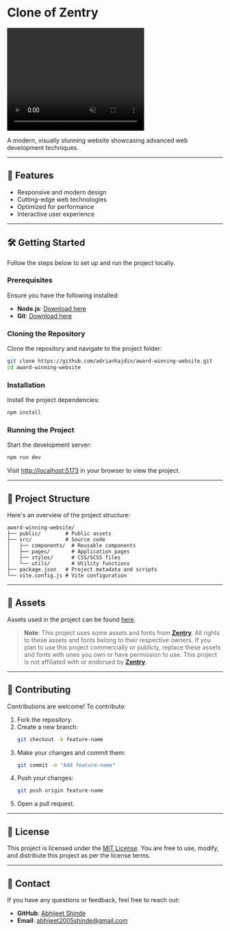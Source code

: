 # Clone of Zentry

<video width="320" height="240" autoplay muted  loop>
  <source src="public/videos/Demo.mp4" type="video/mp4">
  Your browser does not support the video tag.
</video>

A modern, visually stunning website showcasing advanced web development techniques.

---

## 🚀 Features

- Responsive and modern design
- Cutting-edge web technologies
- Optimized for performance
- Interactive user experience

---

## 🛠️ Getting Started

Follow the steps below to set up and run the project locally.

### Prerequisites

Ensure you have the following installed:

- **Node.js**: [Download here](https://nodejs.org/)
- **Git**: [Download here](https://git-scm.com/)

### Cloning the Repository

Clone the repository and navigate to the project folder:

```bash
git clone https://github.com/adrianhajdin/award-winning-website.git
cd award-winning-website
```

### Installation

Install the project dependencies:

```bash
npm install
```

### Running the Project

Start the development server:

```bash
npm run dev
```

Visit [http://localhost:5173](http://localhost:5173) in your browser to view the project.

---

## 📁 Project Structure

Here's an overview of the project structure:

```
award-winning-website/
├── public/        # Public assets
├── src/           # Source code
│   ├── components/  # Reusable components
│   ├── pages/       # Application pages
│   ├── styles/      # CSS/SCSS files
│   └── utils/       # Utility functions
├── package.json   # Project metadata and scripts
└── vite.config.js # Vite configuration
```

---

## 🔗 Assets

Assets used in the project can be found [here](https://drive.google.com/file/d/12hCVnanOAUmM1vzz2dTWZ_uEFGG8xDcT/view?usp=sharing).

> **Note**: This project uses some assets and fonts from **[Zentry](https://zentry.com/)**.
> All rights to these assets and fonts belong to their respective owners.
> If you plan to use this project commercially or publicly, replace these assets and fonts with ones you own or have permission to use.
> This project is not affiliated with or endorsed by **[Zentry](https://zentry.com/)**.

---

## 🤝 Contributing

Contributions are welcome! To contribute:

1. Fork the repository.
2. Create a new branch:
   ```bash
   git checkout -b feature-name
   ```
3. Make your changes and commit them:
   ```bash
   git commit -m "Add feature-name"
   ```
4. Push your changes:
   ```bash
   git push origin feature-name
   ```
5. Open a pull request.

---

## 📜 License

This project is licensed under the [MIT License](LICENSE). You are free to use, modify, and distribute this project as per the license terms.

---

## 📧 Contact

If you have any questions or feedback, feel free to reach out:

- **GitHub**: [Abhijeet Shinde](https://github.com/Hellnight2005)
- **Email**: abhijeet2005shinde@gmail.com
